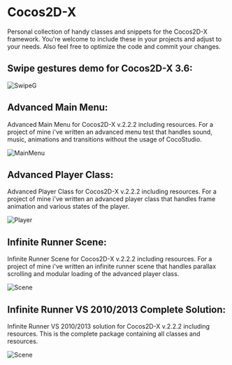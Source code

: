 Cocos2D-X
=========

Personal collection of handy classes and snippets for the Cocos2D-X framework.
You're welcome to include these in your projects and adjust to your needs.
Also feel free to optimize the code and commit your changes.

Swipe gestures demo for Cocos2D-X 3.6:
--------------
 ![SwipeG](https://raw.github.com/snlbase/Cocos2D-X/master/img/swgest.gif)

Advanced Main Menu:
--------------
 Advanced Main Menu for Cocos2D-X v.2.2.2 including resources.
 For a project of mine i've written an advanced menu test that handles sound,
 music, animations and transitions without the usage of CocoStudio. 
 
 ![MainMenu](https://raw.github.com/snlbase/Cocos2D-X/master/img/advmm.jpg)
 
Advanced Player Class:
--------------
 Advanced Player Class for Cocos2D-X v.2.2.2 including resources.
 For a project of mine i've written an advanced player class that handles frame animation 
 and various states of the player.
 
 ![Player](https://raw.github.com/snlbase/Cocos2D-X/master/img/advplayer.jpg)

Infinite Runner Scene:
--------------
 Infinite Runner Scene for Cocos2D-X v.2.2.2 including resources.
 For a project of mine i've written an infinite runner scene that handles parallax scrolling 
 and modular loading of the advanced player class.
 
 ![Scene](https://raw.github.com/snlbase/Cocos2D-X/master/img/advscene.jpg)
 
Infinite Runner VS 2010/2013 Complete Solution:
--------------
 Infinite Runner VS 2010/2013 solution for Cocos2D-X v.2.2.2 including resources.
 This is the complete package containing all classes and resources. 
 
 ![Scene](https://raw.github.com/snlbase/Cocos2D-X/master/img/vssolution.jpg)
